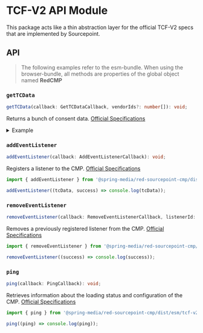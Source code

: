 # TCF-V2 API Module

This package acts like a thin abstraction layer for the official TCF-V2 specs that are implemented by Sourcepoint.

## API

> The following examples refer to the esm-bundle. 
> When using the browser-bundle, all methods are properties of the global object named **RedCMP**

### `getTCData`

```typescript
getTCData(callback: GetTCDataCallback, vendorIds?: number[]): void;
```

Returns a bunch of consent data. [Official Specifications](https://github.com/InteractiveAdvertisingBureau/GDPR-Transparency-and-Consent-Framework/blob/master/TCFv2/IAB%20Tech%20Lab%20-%20CMP%20API%20v2.md#gettcdata)

<details>
<summary>Example</summary>
    
```javascript
import { getTCData } from '@spring-media/red-sourcepoint-cmp/dist/esm/tcf-v2';

getTCData((tcData, success) => console.log(tcData), [1]);
```    
</details>

### `addEventListener`

```typescript
addEventListener(callback: AddEventListenerCallback): void;
```

Registers a listener to the CMP. [Official Specifications](https://github.com/InteractiveAdvertisingBureau/GDPR-Transparency-and-Consent-Framework/blob/master/TCFv2/IAB%20Tech%20Lab%20-%20CMP%20API%20v2.md#addeventlistener)

```javascript
import { addEventListener } from '@spring-media/red-sourcepoint-cmp/dist/esm/tcf-v2';

addEventListener((tcData, success) => console.log(tcData));
```

### `removeEventListener`

```typescript
removeEventListener(callback: RemoveEventListenerCallback, listenerId: ListenerId): void;
```

Removes a previously registered listener from the CMP. [Official Specifications](https://github.com/InteractiveAdvertisingBureau/GDPR-Transparency-and-Consent-Framework/blob/master/TCFv2/IAB%20Tech%20Lab%20-%20CMP%20API%20v2.md#removeeventlistener)

```javascript
import { removeEventListener } from '@spring-media/red-sourcepoint-cmp/dist/esm/tcf-v2';

removeEventListener((success) => console.log(success));
```

### `ping`

```typescript
ping(callback: PingCallback): void;
```

Retrieves information about the loading status and configuration of the CMP. [Official Specifications](https://github.com/InteractiveAdvertisingBureau/GDPR-Transparency-and-Consent-Framework/blob/master/TCFv2/IAB%20Tech%20Lab%20-%20CMP%20API%20v2.md#ping)

```javascript
import { ping } from '@spring-media/red-sourcepoint-cmp/dist/esm/tcf-v2';

ping((ping) => console.log(ping));
```
